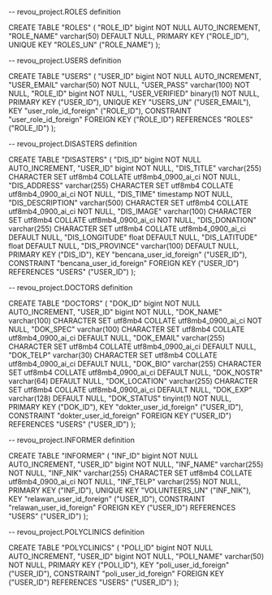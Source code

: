 -- revou_project.ROLES definition

CREATE TABLE "ROLES" (
  "ROLE_ID" bigint NOT NULL AUTO_INCREMENT,
  "ROLE_NAME" varchar(50) DEFAULT NULL,
  PRIMARY KEY ("ROLE_ID"),
  UNIQUE KEY "ROLES_UN" ("ROLE_NAME")
);

-- revou_project.USERS definition

CREATE TABLE "USERS" (
  "USER_ID" bigint NOT NULL AUTO_INCREMENT,
  "USER_EMAIL" varchar(50) NOT NULL,
  "USER_PASS" varchar(100) NOT NULL,
  "ROLE_ID" bigint NOT NULL,
  "USER_VERIFIED" binary(1) NOT NULL,
  PRIMARY KEY ("USER_ID"),
  UNIQUE KEY "USERS_UN" ("USER_EMAIL"),
  KEY "user_role_id_foreign" ("ROLE_ID"),
  CONSTRAINT "user_role_id_foreign" FOREIGN KEY ("ROLE_ID") REFERENCES "ROLES" ("ROLE_ID")
);

-- revou_project.DISASTERS definition

CREATE TABLE "DISASTERS" (
  "DIS_ID" bigint NOT NULL AUTO_INCREMENT,
  "USER_ID" bigint NOT NULL,
  "DIS_TITLE" varchar(255) CHARACTER SET utf8mb4 COLLATE utf8mb4_0900_ai_ci NOT NULL,
  "DIS_ADDRESS" varchar(255) CHARACTER SET utf8mb4 COLLATE utf8mb4_0900_ai_ci NOT NULL,
  "DIS_TIME" timestamp NOT NULL,
  "DIS_DESCRIPTION" varchar(500) CHARACTER SET utf8mb4 COLLATE utf8mb4_0900_ai_ci NOT NULL,
  "DIS_IMAGE" varchar(100) CHARACTER SET utf8mb4 COLLATE utf8mb4_0900_ai_ci NOT NULL,
  "DIS_DONATION" varchar(255) CHARACTER SET utf8mb4 COLLATE utf8mb4_0900_ai_ci DEFAULT NULL,
  "DIS_LONGITUDE" float DEFAULT NULL,
  "DIS_LATITUDE" float DEFAULT NULL,
  "DIS_PROVINCE" varchar(100) DEFAULT NULL,
  PRIMARY KEY ("DIS_ID"),
  KEY "bencana_user_id_foreign" ("USER_ID"),
  CONSTRAINT "bencana_user_id_foreign" FOREIGN KEY ("USER_ID") REFERENCES "USERS" ("USER_ID")
);

-- revou_project.DOCTORS definition

CREATE TABLE "DOCTORS" (
  "DOK_ID" bigint NOT NULL AUTO_INCREMENT,
  "USER_ID" bigint NOT NULL,
  "DOK_NAME" varchar(100) CHARACTER SET utf8mb4 COLLATE utf8mb4_0900_ai_ci NOT NULL,
  "DOK_SPEC" varchar(100) CHARACTER SET utf8mb4 COLLATE utf8mb4_0900_ai_ci DEFAULT NULL,
  "DOK_EMAIL" varchar(255) CHARACTER SET utf8mb4 COLLATE utf8mb4_0900_ai_ci DEFAULT NULL,
  "DOK_TELP" varchar(30) CHARACTER SET utf8mb4 COLLATE utf8mb4_0900_ai_ci DEFAULT NULL,
  "DOK_BIO" varchar(255) CHARACTER SET utf8mb4 COLLATE utf8mb4_0900_ai_ci DEFAULT NULL,
  "DOK_NOSTR" varchar(64) DEFAULT NULL,
  "DOK_LOCATION" varchar(255) CHARACTER SET utf8mb4 COLLATE utf8mb4_0900_ai_ci DEFAULT NULL,
  "DOK_EXP" varchar(128) DEFAULT NULL,
  "DOK_STATUS" tinyint(1) NOT NULL,
  PRIMARY KEY ("DOK_ID"),
  KEY "dokter_user_id_foreign" ("USER_ID"),
  CONSTRAINT "dokter_user_id_foreign" FOREIGN KEY ("USER_ID") REFERENCES "USERS" ("USER_ID")
);

-- revou_project.INFORMER definition

CREATE TABLE "INFORMER" (
  "INF_ID" bigint NOT NULL AUTO_INCREMENT,
  "USER_ID" bigint NOT NULL,
  "INF_NAME" varchar(255) NOT NULL,
  "INF_NIK" varchar(255) CHARACTER SET utf8mb4 COLLATE utf8mb4_0900_ai_ci NOT NULL,
  "INF_TELP" varchar(255) NOT NULL,
  PRIMARY KEY ("INF_ID"),
  UNIQUE KEY "VOLUNTEERS_UN" ("INF_NIK"),
  KEY "relawan_user_id_foreign" ("USER_ID"),
  CONSTRAINT "relawan_user_id_foreign" FOREIGN KEY ("USER_ID") REFERENCES "USERS" ("USER_ID")
);

-- revou_project.POLYCLINICS definition

CREATE TABLE "POLYCLINICS" (
  "POLI_ID" bigint NOT NULL AUTO_INCREMENT,
  "USER_ID" bigint NOT NULL,
  "POLI_NAME" varchar(50) NOT NULL,
  PRIMARY KEY ("POLI_ID"),
  KEY "poli_user_id_foreign" ("USER_ID"),
  CONSTRAINT "poli_user_id_foreign" FOREIGN KEY ("USER_ID") REFERENCES "USERS" ("USER_ID")
);


